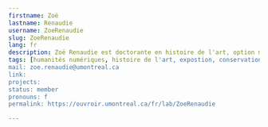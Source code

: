 ```yaml
---
firstname: Zoë
lastname: Renaudie
username: ZoeRenaudie
slug: ZoeRenaudie
lang: fr
description: Zoë Renaudie est doctorante en histoire de l'art, option muséologie et en humanités numériques.
tags: [humanités numériques, histoire de l'art, expostion, conservation-restauration]
mail: zoe.renaudie@umontreal.ca
link:
projects: 
status: member
pronouns: f
permalink: https://ouvroir.umontreal.ca/fr/lab/ZoeRenaudie

---
```



